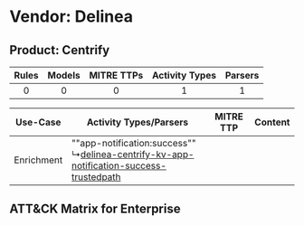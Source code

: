 Vendor: Delinea
===============
Product: Centrify
-----------------
| Rules | Models | MITRE TTPs | Activity Types | Parsers |
|:-----:|:------:|:----------:|:--------------:|:-------:|
|   0   |   0    |     0      |       1        |    1    |

|  Use-Case  | Activity Types/Parsers    | MITRE TTP | Content    |
|:----------:| ---- | --------- | ---- |
| Enrichment |  ""app-notification:success""<br> ↳[delinea-centrify-kv-app-notification-success-trustedpath](Ps/pC_delineacentrifykvappnotificationsuccesstrustedpath.md)<br> |    | [](RM/r_m_delinea_centrify_Enrichment.md) |

ATT&CK Matrix for Enterprise
----------------------------
